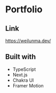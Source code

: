 # Portfolio

## Link
https://weilunma.dev/


## Built with
- TypeScript
- Next.js
- Chakra UI
- Framer Motion
 
